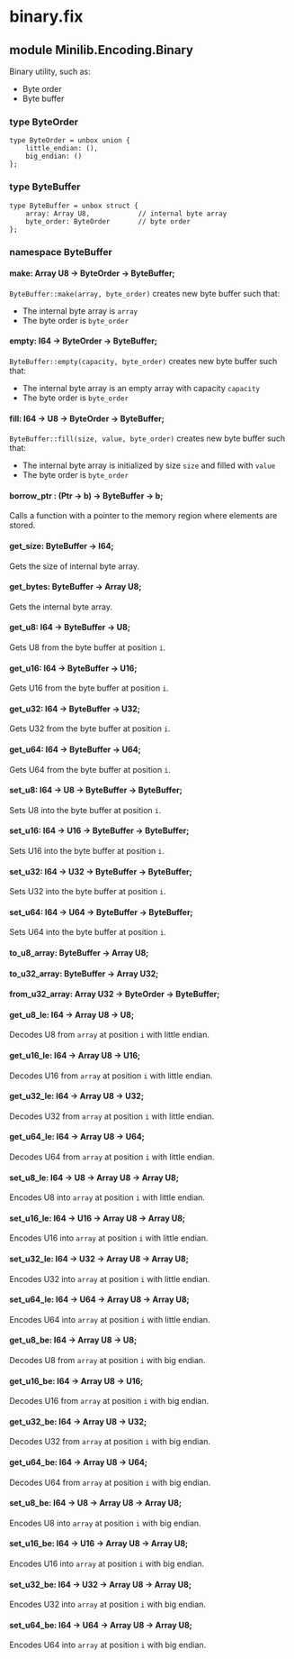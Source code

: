 # binary.fix

## module Minilib.Encoding.Binary

Binary utility, such as:
- Byte order
- Byte buffer

### type ByteOrder

```
type ByteOrder = unbox union {
    little_endian: (),
    big_endian: ()
};
```
### type ByteBuffer

```
type ByteBuffer = unbox struct {
    array: Array U8,            // internal byte array
    byte_order: ByteOrder       // byte order
};
```
### namespace ByteBuffer

#### make: Array U8 -> ByteOrder -> ByteBuffer;

`ByteBuffer::make(array, byte_order)` creates new byte buffer such that:
- The internal byte array is `array`
- The byte order is `byte_order`

#### empty: I64 -> ByteOrder -> ByteBuffer;

`ByteBuffer::empty(capacity, byte_order)` creates new byte buffer such that:
- The internal byte array is an empty array with capacity `capacity`
- The byte order is `byte_order`

#### fill: I64 -> U8 -> ByteOrder -> ByteBuffer;

`ByteBuffer::fill(size, value, byte_order)` creates new byte buffer such that:
- The internal byte array is initialized by size `size` and filled with `value`
- The byte order is `byte_order`

#### borrow_ptr : (Ptr -> b) -> ByteBuffer -> b;

Calls a function with a pointer to the memory region where elements are stored.

#### get_size: ByteBuffer -> I64;

Gets the size of internal byte array.

#### get_bytes: ByteBuffer -> Array U8;

Gets the internal byte array.

#### get_u8: I64 -> ByteBuffer -> U8;

Gets U8 from the byte buffer at position `i`.

#### get_u16: I64 -> ByteBuffer -> U16;

Gets U16 from the byte buffer at position `i`.

#### get_u32: I64 -> ByteBuffer -> U32;

Gets U32 from the byte buffer at position `i`.

#### get_u64: I64 -> ByteBuffer -> U64;

Gets U64 from the byte buffer at position `i`.

#### set_u8: I64 -> U8 -> ByteBuffer -> ByteBuffer;

Sets U8 into the byte buffer at position `i`.

#### set_u16: I64 -> U16 -> ByteBuffer -> ByteBuffer;

Sets U16 into the byte buffer at position `i`.

#### set_u32: I64 -> U32 -> ByteBuffer -> ByteBuffer;

Sets U32 into the byte buffer at position `i`.

#### set_u64: I64 -> U64 -> ByteBuffer -> ByteBuffer;

Sets U64 into the byte buffer at position `i`.

#### to_u8_array: ByteBuffer -> Array U8;

#### to_u32_array: ByteBuffer -> Array U32;

#### from_u32_array: Array U32 -> ByteOrder -> ByteBuffer;

#### get_u8_le: I64 -> Array U8 -> U8;

Decodes U8 from `array` at position `i` with little endian.

#### get_u16_le: I64 -> Array U8 -> U16;

Decodes U16 from `array` at position `i` with little endian.

#### get_u32_le: I64 -> Array U8 -> U32;

Decodes U32 from `array` at position `i` with little endian.

#### get_u64_le: I64 -> Array U8 -> U64;

Decodes U64 from `array` at position `i` with little endian.

#### set_u8_le: I64 -> U8 -> Array U8 -> Array U8;

Encodes U8 into `array` at position `i` with little endian.

#### set_u16_le: I64 -> U16 -> Array U8 -> Array U8;

Encodes U16 into `array` at position `i` with little endian.

#### set_u32_le: I64 -> U32 -> Array U8 -> Array U8;

Encodes U32 into `array` at position `i` with little endian.

#### set_u64_le: I64 -> U64 -> Array U8 -> Array U8;

Encodes U64 into `array` at position `i` with little endian.

#### get_u8_be: I64 -> Array U8 -> U8;

Decodes U8 from `array` at position `i` with big endian.

#### get_u16_be: I64 -> Array U8 -> U16;

Decodes U16 from `array` at position `i` with big endian.

#### get_u32_be: I64 -> Array U8 -> U32;

Decodes U32 from `array` at position `i` with big endian.

#### get_u64_be: I64 -> Array U8 -> U64;

Decodes U64 from `array` at position `i` with big endian.

#### set_u8_be: I64 -> U8 -> Array U8 -> Array U8;

Encodes U8 into `array` at position `i` with big endian.

#### set_u16_be: I64 -> U16 -> Array U8 -> Array U8;

Encodes U16 into `array` at position `i` with big endian.

#### set_u32_be: I64 -> U32 -> Array U8 -> Array U8;

Encodes U32 into `array` at position `i` with big endian.

#### set_u64_be: I64 -> U64 -> Array U8 -> Array U8;

Encodes U64 into `array` at position `i` with big endian.

